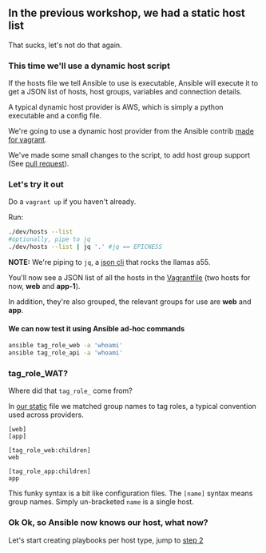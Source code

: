 ## In the previous workshop, we had a static host list

That sucks, let's not do that again.

### This time we'll use a dynamic host script

If the hosts file we tell Ansible to use is executable, Ansible will execute it to get a JSON list of hosts, host groups, variables and connection details.

A typical dynamic host provider is AWS, which is simply a python executable and a config file.

We're going to use a dynamic host provider from the Ansible contrib [made for vagrant](https://github.com/ansible/ansible/raw/devel/contrib/inventory/vagrant.py).

We've made some small changes to the script, to add host group support (See [pull request](https://github.com/ansible/ansible/pull/14235)).

### Let's try it out

Do a `vagrant up` if you haven't already.

Run:

```bash
./dev/hosts --list
#optionally, pipe to jq
./dev/hosts --list | jq '.' #jq == EPICNESS
```

**NOTE:**  We're piping to `jq`, a [json cli](https://stedolan.github.io/jq) that rocks the llamas a55.

You'll now see a JSON list of all the hosts in the [Vagrantfile](../Vagrantfile) (two hosts for now, **web** and **app-1**).

In addition, they're also grouped, the relevant groups for use are **web** and **app**.

#### We can now test it using Ansible ad-hoc commands

```bash
ansible tag_role_web -a 'whoami'
ansible tag_role_api -a 'whoami'
```

### tag_role_WAT?

Where did that `tag_role_` come from?

In [our static](../dev/static) file we matched group names to tag roles, a typical convention used across providers.

```
[web]
[app]

[tag_role_web:children]
web

[tag_role_app:children]
app
```

This funky syntax is a bit like configuration files.
The `[name]` syntax means group names. Simply un-bracketed `name` is a single host.

### Ok Ok, so Ansible now knows our host, what now?

Let's start creating playbooks per host type, jump to [step 2](./2_playbooks_per_host.md)
